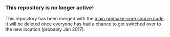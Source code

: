 ### This repository is no longer active! ###

This repository has been merged with the [main premake-core source code](https://github.com/premake/premake-core). It will be deleted once everyone has had a chance to get switched over to the new location (probably Jan 2017).
